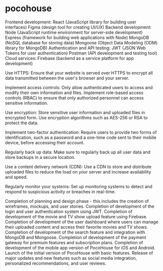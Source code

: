 # pocohouse

Frontend development:
React (JavaScript library for building user interfaces)
Figma (design tool for creating UI/UX)
Backend development:
Node (JavaScript runtime environment for server-side development)
Express (framework for building web applications with Node)
MongoDB (NoSQL database for storing data)
Mongoose (Object Data Modeling (ODM) library for MongoDB)
Authentication and API testing:
JWT (JSON Web Tokens for user authentication)
Postman (API development and testing tool)
Cloud services:
Firebase (backend as a service platform for app development)


Use HTTPS: Ensure that your website is served over HTTPS to encrypt all data transmitted between the user's browser and your server.

Implement access controls: Only allow authenticated users to access and modify their own information and files. Implement role-based access controls (RBAC) to ensure that only authorized personnel can access sensitive information.

Use encryption: Store sensitive user information and uploaded files in encrypted form. Use encryption algorithms such as AES-256 or RSA to protect the data.

Implement two-factor authentication: Require users to provide two forms of identification, such as a password and a one-time code sent to their mobile device, before accessing their account.

Regularly back up data: Make sure to regularly back up all user data and store backups in a secure location.

Use a content delivery network (CDN): Use a CDN to store and distribute uploaded files to reduce the load on your server and increase availability and speed.

Regularly monitor your systems: Set up monitoring systems to detect and respond to suspicious activity or breaches in real-time.


Completion of planning and design phase - this includes the creation of wireframes, mockups, and user stories.
Completion of development of the login and user authentication system using JWT.
Completion of development of the movie and TV show upload feature using Firebase.
Completion of development of the user dashboard where users can manage their uploaded content and access their favorite movies and TV shows.
Completion of development of the search feature and integration with MongoDB and Mongoose.
Completion of development of the payment gateway for premium features and subscription plans.
Completion of development of the mobile app version of PocoHouse for iOS and Android.
Launch of the initial version of PocoHouse with basic features.
Release of major updates and new features such as social media integration, personalized recommendations, and user reviews.
